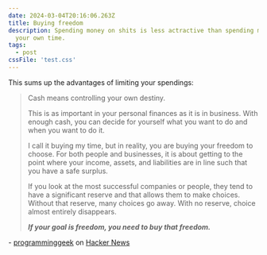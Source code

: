 ```yaml
---
date: 2024-03-04T20:16:06.263Z
title: Buying freedom
description: Spending money on shits is less actractive than spending money on
  your own time.
tags:
  - post
cssFile: 'test.css'
---
```

This sums up the advantages of limiting your spendings:

> Cash means controlling your own destiny.
>
> This is as important in your personal finances as it is in business. With enough cash, you can decide for yourself what you want to do and when you want to do it.
>
> I call it buying my time, but in reality, you are buying your freedom to choose. For both people and businesses, it is about getting to the point where your income, assets, and liabilities are in line such that you have a safe surplus.
>
> If you look at the most successful companies or people, they tend to have a significant reserve and that allows them to make choices. Without that reserve, many choices go away. With no reserve, choice almost entirely disappears.
>
> ***If your goal is freedom, you need to buy that freedom.***

\- [programminggeek](https://news.ycombinator.com/user?id=programminggeek) on [Hacker News](https://news.ycombinator.com)
